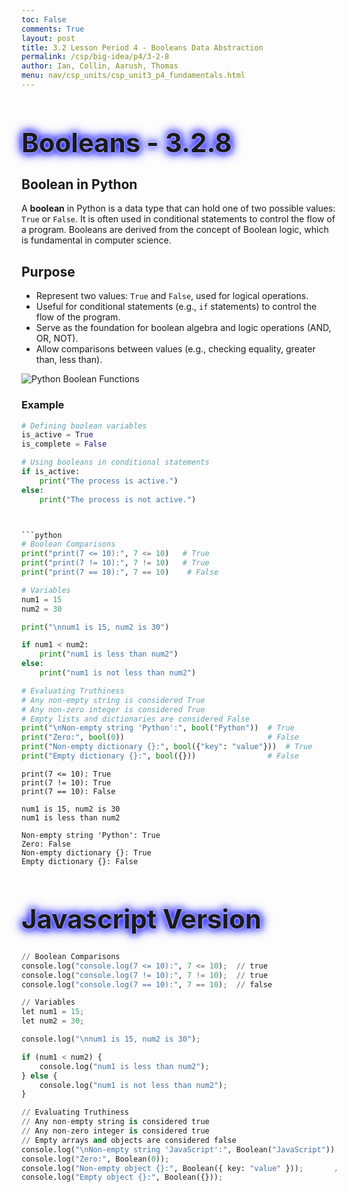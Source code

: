 ```yaml
---
toc: False
comments: True
layout: post
title: 3.2 Lesson Period 4 - Booleans Data Abstraction
permalink: /csp/big-idea/p4/3-2-8
author: Ian, Collin, Aarush, Thomas
menu: nav/csp_units/csp_unit3_p4_fundamentals.html
---
```


<style>
  h1 {
    animation: glow 1s ease-in-out infinite alternate;
    font-size: 3em; /* Increased font size */
  }
</style>

<h1>
  Booleans - 3.2.8
</h1>

<style>
@keyframes glow {
  from {
    text-shadow: 0 0 5px #fff, 0 0 10px #00f, 0 0 15px #00f, 0 0 20px #00f; /* Changed color to blue (#00f) */
  }
  to {
    text-shadow: 0 0 20px #00f, 0 0 30px #00f, 0 0 40px #00f, 0 0 50px #00f; /* Changed color to blue (#00f) */
  }
}
</style>

## Boolean in Python

A **boolean** in Python is a data type that can hold one of two possible values: `True` or `False`. It is often used in conditional statements to control the flow of a program. Booleans are derived from the concept of Boolean logic, which is fundamental in computer science.

## Purpose
- Represent two values: `True` and `False`, used for logical operations.
- Useful for conditional statements (e.g., `if` statements) to control the flow of the program.
- Serve as the foundation for boolean algebra and logic operations (AND, OR, NOT).
- Allow comparisons between values (e.g., checking equality, greater than, less than).

![Python Boolean Functions](https://www.trytoprogram.com/images/python_bool_function.jpg)


### Example

```python
# Defining boolean variables
is_active = True
is_complete = False

# Using booleans in conditional statements
if is_active:
    print("The process is active.")
else:
    print("The process is not active.")



```python
# Boolean Comparisons
print("print(7 <= 10):", 7 <= 10)   # True
print("print(7 != 10):", 7 != 10)   # True
print("print(7 == 10):", 7 == 10)    # False

# Variables
num1 = 15
num2 = 30

print("\nnum1 is 15, num2 is 30")

if num1 < num2:
    print("num1 is less than num2")
else:
    print("num1 is not less than num2")

# Evaluating Truthiness
# Any non-empty string is considered True
# Any non-zero integer is considered True
# Empty lists and dictionaries are considered False
print("\nNon-empty string 'Python':", bool("Python"))  # True
print("Zero:", bool(0))                                # False
print("Non-empty dictionary {}:", bool({"key": "value"}))  # True
print("Empty dictionary {}:", bool({}))                # False
```

    print(7 <= 10): True
    print(7 != 10): True
    print(7 == 10): False
    
    num1 is 15, num2 is 30
    num1 is less than num2
    
    Non-empty string 'Python': True
    Zero: False
    Non-empty dictionary {}: True
    Empty dictionary {}: False


# Javascript Version


```python
// Boolean Comparisons
console.log("console.log(7 <= 10):", 7 <= 10);  // true
console.log("console.log(7 != 10):", 7 != 10);  // true
console.log("console.log(7 == 10):", 7 == 10);  // false

// Variables
let num1 = 15;
let num2 = 30;

console.log("\nnum1 is 15, num2 is 30");

if (num1 < num2) {
    console.log("num1 is less than num2");
} else {
    console.log("num1 is not less than num2");
}

// Evaluating Truthiness
// Any non-empty string is considered true
// Any non-zero integer is considered true
// Empty arrays and objects are considered false
console.log("\nNon-empty string 'JavaScript':", Boolean("JavaScript"));  // true
console.log("Zero:", Boolean(0));                                      // false
console.log("Non-empty object {}:", Boolean({ key: "value" }));       // true
console.log("Empty object {}:", Boolean({}));                           // false

```
